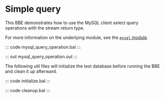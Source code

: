 # Simple query

This BBE demonstrates how to use the MySQL client select query operations with the stream return type. 

For more information on the underlying module, see the [`mysql` module](https://lib.ballerina.io/ballerinax/mysql/latest/).

::: code mysql_query_operation.bal :::

::: out mysql_query_operation.out :::

The following util files will initialize the test database before running the BBE and clean it up afterward.

::: code initialize.bal :::

::: code cleanup.bal :::
